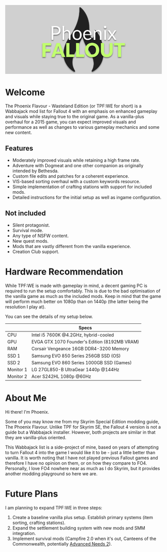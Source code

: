 ![logo](Media/Logo.png)

# Welcome

The Phoenix Flavour - Wasteland Edition (or TPF:WE for short) is a Wabbajack mod list for Fallout 4 with an emphasis on enhanced gameplay and visuals while staying true to the original game. As a vanilla-plus overhaul for a 2015 game, you can expect improved visuals and performance as well as changes to various gameplay mechanics and some new content.

## Features

-  Moderately improved visuals while retaining a high frame rate.
-  Adventure with Dogmeat and one other companion as originally intended by Bethesda.
-  Custom file edits and patches for a coherent experience.
-  VIS-based sorting overhaul with a custom keywords resource.
-  Simple implementation of crafting stations with support for included mods.
-  Detailed instructions for the initial setup as well as ingame configuration.

## Not included

- Silent protagonist.
- Survival mode.
- Any type of NSFW content.
- New quest mods.
- Mods that are vastly different from the vanilla experience.
- Creation Club support.

# Hardware Recommendation

While TPF:WE is made with gameplay in mind, a decent gaming PC is required to run the setup comfortably. This is due to the bad optimisation of the vanilla game as much as the included mods. Keep in mind that the game will perform much better on 1080p than on 1440p (the latter being the resolution I play at).

You can see the details of my setup below.

|           | Specs                                         |
| --------- | --------------------------------------------- |
| CPU       | Intel i5 7600K @4.2GHz, hybrid-cooled         |
| GPU       | EVGA GTX 1070 Founder's Edition (8192MB VRAM) |
| RAM       | Corsair Vengeance 16GB DDR4-3200 Memory       |
| SSD 1     | Samsung EVO 850 Series 256GB SSD (OS)         |
| SSD 2     | Samsung EVO 860 Series 1000GB SSD (Games)     |
| Monitor 1 | LG 27GL850-B UltraGear 1440p @144Hz           |
| Monitor 2 | Acer S242HL 1080p @60Hz                       |

# About Me

Hi there! I'm Phoenix.

Some of you may know me from my Skyrim Special Edition modding guide, The Phoenix Flavour. Unlike TPF for Skyrim SE, the Fallout 4 version is not a guide but a Wabbajack installer. However, both projects are similar in that they are vanilla-plus oriented.

This Wabbajack list is a side-project of mine, based on years of attempting to turn Fallout 4 into the game I would like it to be - just a little better than vanilla. It is worth noting that I have not played previous Fallout games and therefore I have no opinion on them, or on how they compare to FO4. Personally, I love FO4 nowhere near as much as I do Skyrim, but it provides another modding playground so here we are.

# Future Plans

I am planning to expand TPF:WE in three steps:

1. Create a baseline vanilla plus setup. Establish primary systems (item sorting, crafting stations).
2. Expand the settlement building system with new mods and SMM integration.
3. Implement survival mods (Campfire 2.0 when it's out, Canteens of the Commonwealth, potentially [Advanced Needs 2](https://www.nexusmods.com/fallout4/mods/40440)).
